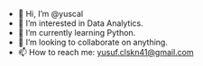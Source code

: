 - 👋 Hi, I’m @yuscal
- 👀 I’m interested in Data Analytics.
- 🌱 I’m currently learning Python.
- 💞️ I’m looking to collaborate on anything.
- 📫 How to reach me: yusuf.clskn41@gmail.com

<!---
yuscal/yuscal is a ✨ special ✨ repository because its `README.md` (this file) appears on your GitHub profile.
You can click the Preview link to take a look at your changes.
--->
